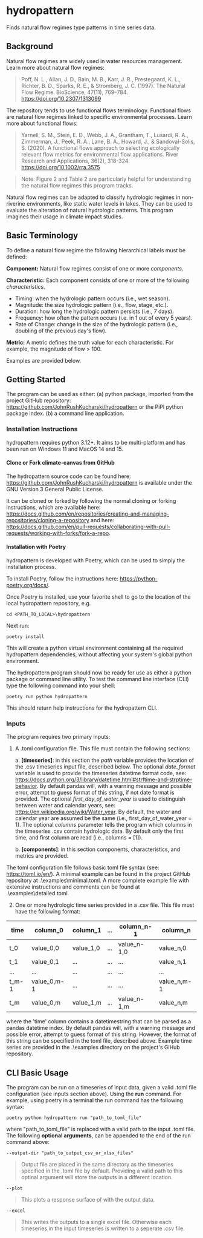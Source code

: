 # hydropattern
Finds natural flow regimes type patterns in time series data.

## Background
Natural flow regimes are widely used in water resources management. Learn more about natural flow regimes:
> Poff, N. L., Allan, J. D., Bain, M. B., Karr, J. R., Prestegaard, K. L., Richter, B. D., Sparks, R. E., & Stromberg, J. C. (1997). The Natural Flow Regime. BioScience, 47(11), 769–784. https://doi.org/10.2307/1313099

The repository tends to use functional flows terminology. Functional flows are natural flow regimes linked to specific environmental processes. Learn more about functional flows:
> Yarnell, S. M., Stein, E. D., Webb, J. A., Grantham, T., Lusardi, R. A., Zimmerman, J., Peek, R. A., Lane, B. A., Howard, J., & Sandoval-Solis, S. (2020). A functional flows approach to selecting ecologically relevant flow metrics for environmental flow applications. River Research and Applications, 36(2), 318-324. https://doi.org/10.1002/rra.3575

> Note: Figure 2 and Table 2 are particularly helpful for understanding the natural flow regimes this program tracks.

Natural flow regimes can be adapted to classify hydrologic regimes in non-riverine environments, like static water levels in lakes. They can be used to evaluate the alteration of natural hydrologic patterns. This program imagines their usage in climate impact studies.

## Basic Terminology
To define a natural flow regime the following hierarchical labels must be defined:

**Component:** Natural flow regimes consist of one or more *components*.

**Characteristic:** Each component consists of one or more of the following *characteristics*.

- Timing: when the hydrologic pattern occurs (i.e., wet season).
- Magnitude: the size hydrologic pattern (i.e., flow, stage, etc.).
- Duration: how long the hydrologic pattern persists (i.e., 7 days).
- Frequency: how often the pattern occurs (i.e. in 1 out of every 5 years).
- Rate of Change: change in the size of the hydrologic pattern (i.e., doubling of the previous day's flow).

**Metric:** A metric defines the truth value for each characteristic. For example, the magnitude of flow > 100.

Examples are provided below.

## Getting Started
The program can be used as either: (a) python package, imported from the project GitHub repository: https://github.com/JohnRushKucharski/hydropattern or the PiPl python package index. (b) a command line application.

### Installation Instructions

hydropattern requires python 3.12+. It aims to be multi-platform and has been run on Windows 11 and MacOS 14 and 15.

#### Clone or Fork climate-canvas from GitHub
The hydropattern source code can be found here: https://github.com/JohnRushKucharski/hydropattern is available under the GNU Version 3 General Public License.

It can be cloned or forked by following the normal cloning or forking instructions, which are available here: https://docs.github.com/en/repositories/creating-and-managing-repositories/cloning-a-repository and here: https://docs.github.com/en/pull-requests/collaborating-with-pull-requests/working-with-forks/fork-a-repo.


#### Installation with Poetry

hydropattern is developed with Poetry, which can be used to simply the installation process.

To install Poetry, follow the instructions here: https://python-poetry.org/docs/.

Once Poetry is installed, use your favorite shell to go to the location of the local hydropattern repository, e.g.

``
cd <PATH_TO_LOCAL>\hydropattern
``

Next run:

``
poetry install
``

This will create a python virtual environment containing all the required hydropattern dependencies, without affecting your system's global python environment.

The hydropattern program should now be ready for use as either a python package or command line utility. To test the command line interface (CLI) type the following command into your shell:

``
poetry run python hydropattern
``

This should return help instructions for the hydropattern CLI.

### Inputs
The program requires two primary inputs:

1. A .toml configuration file. This file must contain the following sections:

    a. **[timeseries]**: in this section the *path* variable provides the location of the .csv timeseries input file, described below. The optional *date_format* variable is used to provide the timeseries datetime format code, see: https://docs.python.org/3/library/datetime.html#strftime-and-strptime-behavior. By default pandas will, with a warning message and possible error, attempt to guess format of this string, if not date format is provided. The optional *first_day_of_water_year* is used to distinguish between water and calendar years, see: https://en.wikipedia.org/wiki/Water_year. By default, the water and calendar year are assumed be the same (i.e., first_day_of_water_year = 1). The optional *columns* parameter tells the program which columns in the timeseries .csv contain hydrologic data. By default only the first time, and first column are read (i.e., columns = [1]). 

    b. **[components]**: in this section components, characteristics, and metrics are provided.
    
The toml configuration file follows basic toml file syntax (see: https://toml.io/en/). A minimal example can be found in the project GitHub repository at .\examples\minimal.toml. A more complete example file with extensive instructions and comments can be found at .\examples\detailed.toml.

2. One or more hydrologic time series provided in a .csv file. This file must have the following format:

time    | column_0      | column_1  | ... | column_n-1  | column_n      |
---     | ---           | ---       | --- | ---         | ---           | 
t_0     | value_0,0     | value_1,0 | ... | value_n-1,0 | value_n,0     |
t_1     | value_0,1     | ...       | ... | ...         | value_n,1     |
...     | ...           | ...       | ... | ...         | ...           |         
t_m-1   | value_0,m-1   | ...       | ... | ...         | value_n,m-1   |
t_m     | value_0,m     | value_1,m | ... | value_n-1,m | value_n,m     |

where the 'time' column contains a datetimestring that can be parsed as a pandas datetime index. By default pandas will, with a warning message and possible error, attempt to guess format of this string. However, the format of this string can be specified in the toml file, described above. Example time series are provided in the .\examples directory on the project's GiHub repository.

## CLI Basic Usage
The program can be run on a timeseries of input data, given a valid .toml file configuration (see inputs section above). Using the **run** command. For example, using poetry in a terminal the run command has the following syntax:

``
poetry python hydropattern run "path_to_toml_file"
``

where "path_to_toml_file" is replaced with a valid path to the input .toml file. The following **optional arguments**, can be appended to the end of the run command above:

``
--output-dir "path_to_output_csv_or_xlsx_files"
``

> Output file are placed in the same directory as the timeseries specified in the .toml file by default. Providing a valid path to this optinal argument will store the outputs in a different location.

``
--plot
``

> This plots a response surface of with the output data.

``
--excel
``

> This writes the outputs to a single excel file. Otherwise each timeseries in the input timeseries is written to a seperate .csv file.
